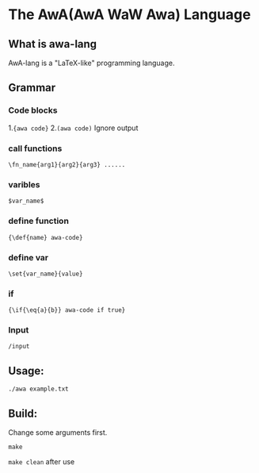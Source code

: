 # The AwA(AwA WaW Awa) Language

## What is awa-lang
AwA-lang is a "LaTeX-like" programming language.

## Grammar
### Code blocks
1.`{awa code}`
2.`(awa code)` Ignore output

### call functions
`\fn_name{arg1}{arg2}{arg3} ......`

### varibles
`$var_name$`

### define function
`{\def{name} awa-code}`

### define var
`\set{var_name}{value}`

### if
`{\if{\eq{a}{b}} awa-code if true}`

### Input

`/input`

## Usage:
`./awa example.txt`

## Build: 
Change some arguments first.

`make`

`make clean` after use